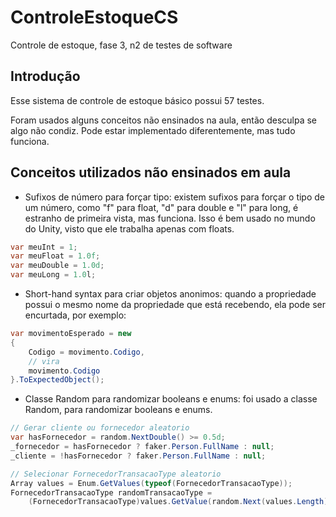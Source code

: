 ﻿# ControleEstoqueCS
Controle de estoque, fase 3, n2 de testes de software

## Introdução

Esse sistema de controle de estoque básico possui 57 testes.

Foram usados alguns conceitos não ensinados na aula, então desculpa se
algo não condiz. Pode estar implementado diferentemente, mas tudo funciona.

## Conceitos utilizados não ensinados em aula

- Sufixos de número para forçar tipo: existem sufixos para forçar o tipo
de um número, como "f" para float, "d" para double e "l" para long, é estranho
de primeira vista, mas funciona. Isso é bem usado no mundo do Unity, visto que
ele trabalha apenas com floats.

```c#
var meuInt = 1;
var meuFloat = 1.0f;
var meuDouble = 1.0d;
var meuLong = 1.0l;
```

- Short-hand syntax para criar objetos anonimos: quando a propriedade possui
o mesmo nome da propriedade que está recebendo, ela pode ser encurtada, por exemplo:

```c#
var movimentoEsperado = new
{
	Codigo = movimento.Codigo,
	// vira
	movimento.Codigo
}.ToExpectedObject();
```

- Classe Random para randomizar booleans e enums: foi usado a classe Random,
para randomizar booleans e enums.

```c#
// Gerar cliente ou fornecedor aleatorio
var hasFornecedor = random.NextDouble() >= 0.5d;
_fornecedor = hasFornecedor ? faker.Person.FullName : null;
_cliente = !hasFornecedor ? faker.Person.FullName : null;

// Selecionar FornecedorTransacaoType aleatorio
Array values = Enum.GetValues(typeof(FornecedorTransacaoType));
FornecedorTransacaoType randomTransacaoType =
    (FornecedorTransacaoType)values.GetValue(random.Next(values.Length))!;
```